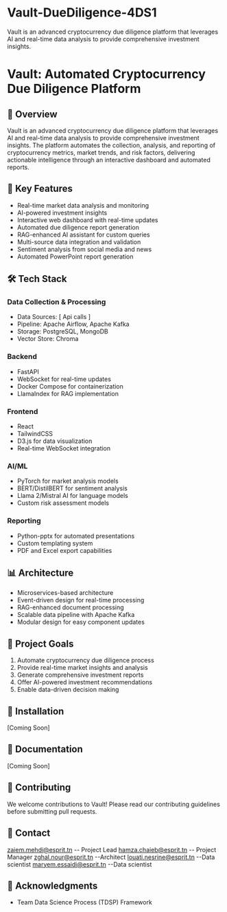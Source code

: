 # Vault-DueDiligence-4DS1
Vault is an advanced cryptocurrency due diligence platform that leverages AI and real-time data analysis to provide comprehensive investment insights. 
# Vault: Automated Cryptocurrency Due Diligence Platform

## 🚀 Overview
Vault is an advanced cryptocurrency due diligence platform that leverages AI and real-time data analysis to provide comprehensive investment insights. The platform automates the collection, analysis, and reporting of cryptocurrency metrics, market trends, and risk factors, delivering actionable intelligence through an interactive dashboard and automated reports.

## 🎯 Key Features
- Real-time market data analysis and monitoring
- AI-powered investment insights
- Interactive web dashboard with real-time updates
- Automated due diligence report generation
- RAG-enhanced AI assistant for custom queries
- Multi-source data integration and validation
- Sentiment analysis from social media and news
- Automated PowerPoint report generation

## 🛠️ Tech Stack
### Data Collection & Processing
- Data Sources:  [ Api calls ]
- Pipeline: Apache Airflow, Apache Kafka
- Storage: PostgreSQL, MongoDB
- Vector Store: Chroma

### Backend
- FastAPI
- WebSocket for real-time updates
- Docker Compose for containerization
- LlamaIndex for RAG implementation

### Frontend
- React
- TailwindCSS
- D3.js for data visualization
- Real-time WebSocket integration

### AI/ML
- PyTorch for market analysis models
- BERT/DistilBERT for sentiment analysis
- Llama 2/Mistral AI for language models
- Custom risk assessment models

### Reporting
- Python-pptx for automated presentations
- Custom templating system
- PDF and Excel export capabilities

## 📊 Architecture
- Microservices-based architecture
- Event-driven design for real-time processing
- RAG-enhanced document processing
- Scalable data pipeline with Apache Kafka
- Modular design for easy component updates

## 🎯 Project Goals
1. Automate cryptocurrency due diligence process
2. Provide real-time market insights and analysis
3. Generate comprehensive investment reports
4. Offer AI-powered investment recommendations
5. Enable data-driven decision making

## 🚀 Installation
[Coming Soon]

## 📝 Documentation
[Coming Soon]

## 🤝 Contributing
We welcome contributions to Vault! Please read our contributing guidelines before submitting pull requests.



## 📧 Contact
zaiem.mehdi@esprit.tn -- Project Lead
hamza.chaieb@esprit.tn -- Project Manager
zghal.nour@esprit.tn   --Architect
louati.nesrine@esprit.tn --Data scientist
maryem.essaidi@esprit.tn --Data scientist
## 🙏 Acknowledgments
- Team Data Science Process (TDSP) Framework


